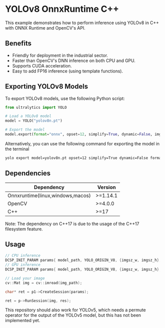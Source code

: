 # YOLOv8 OnnxRuntime C++

This example demonstrates how to perform inference using YOLOv8 in C++ with ONNX Runtime and OpenCV's API.

## Benefits

- Friendly for deployment in the industrial sector.
- Faster than OpenCV's DNN inference on both CPU and GPU.
- Supports CUDA acceleration.
- Easy to add FP16 inference (using template functions).

## Exporting YOLOv8 Models

To export YOLOv8 models, use the following Python script:

```python
from ultralytics import YOLO

# Load a YOLOv8 model
model = YOLO("yolov8n.pt")

# Export the model
model.export(format="onnx", opset=12, simplify=True, dynamic=False, imgsz=640)
```

Alternatively, you can use the following command for exporting the model in the terminal

``` bash
yolo export model=yolov8n.pt opset=12 simplify=True dynamic=False format=onnx imgsz=640,640
```


## Dependencies

| Dependency                       | Version  |
|----------------------------------| -------- |
| Onnxruntime(linux,windows,macos) | >=1.14.1 |
| OpenCV                           | >=4.0.0  |
| C++                              | >=17     |

Note: The dependency on C++17 is due to the usage of the C++17 filesystem feature.

## Usage

```c++
// CPU inference
DCSP_INIT_PARAM params{ model_path, YOLO_ORIGIN_V8, {imgsz_w, imgsz_h}, 0.1, 0.5, false};
// GPU inference
DCSP_INIT_PARAM params{ model_path, YOLO_ORIGIN_V8, {imgsz_w, imgsz_h}, 0.1, 0.5, true};

// Load your image
cv::Mat img = cv::imread(img_path);

char* ret = p1->CreateSession(params);

ret = p->RunSession(img, res);
```

This repository should also work for YOLOv5, which needs a permute operator for the output of the YOLOv5 model, but this has not been implemented yet.
